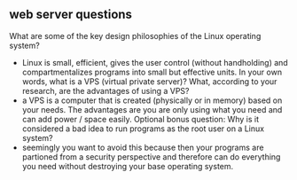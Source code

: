 ## web server questions
What are some of the key design philosophies of the Linux operating system?
 * Linux is small, efficient, gives the user control (without handholding) and compartmentalizes programs into small but effective units.
In your own words, what is a VPS (virtual private server)? What, according to your research, are the advantages of using a VPS?
 * a VPS is a computer that is created (physically or in memory) based on your needs.  The advantages are you are only using what you need and can add power / space easily.
Optional bonus question: Why is it considered a bad idea to run programs as the root user on a Linux system?
 * seemingly you want to avoid this because then your programs are partioned from a security perspective and therefore can do everything you need without destroying your base operating system.
